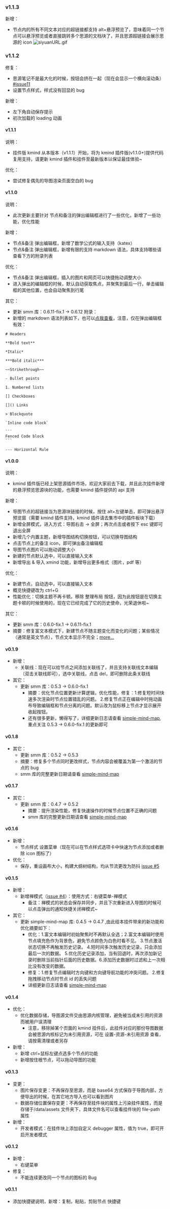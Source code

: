 ### v1.1.3

新增：

-   节点内的所有不同文本对应的超链接都支持 alt+悬浮预览了，意味着同一个节点可以悬浮预览或者直接跳转多个思源的文档块了，并且思源超链接会展示思源的 icon
    ![siyuanURL.gif](img%2FsiyuanURL.gif)

### v1.1.2

修复：

-   思源笔记不是最大化的时候，按钮会挤在一起（现在会显示一个横向滚动条）[#issue11](https://github.com/suka233/siyuan-kmind-plugin/issues/11)
-   设置节点样式，样式没有回显的 bug

新增：

-   左下角自动保存提示
-   初次加载的 loading 动画

#### v1.1.1

说明：

-   挂件版 kmind 从本版本（v1.1.1）开始，将为 kmind 插件版(v1.1.0+)提供代码复用支持，请更新 kmind 插件和挂件至最新版本以保证最佳体验~

优化：

-   尝试修复偶先的导图渲染页面空白的 bug

#### v1.1.0

说明：

-   此次更新主要针对 节点和备注的弹出编辑框进行了一些优化，新增了一些功能，优化性能

新增：

-   节点&备注 弹出编辑框，新增了数学公式的输入支持（katex）
-   节点&备注 弹出编辑框，新增有限的支持 markdown 语法，具体支持哪些请查看下方的附录列表

优化：

-   节点&备注 弹出编辑框，插入的图片和网页可以快捷拖动调整大小
-   进入弹出的编辑框的时候，默认自动获取焦点，并聚焦到最后一行，单击编辑框的其他位置，也会自动聚焦到行尾

其它：

-   更新 smm 库：0.6.11-fix.1 -> 0.6.12
    附录：
-   新增的 markdown 语法列表如下，也可以[点我查看](https://patricklee.nyc/quill-markdown-shortcuts/)，注意，仅在弹出编辑框有效：

````
# Headers

**Bold text**

*Italic*

***Bold italic***

~~Strikethrough~~

- Bullet points

1. Numbered lists

[] Checkboxes

[]() Links

> Blockquote

`Inline code block`

```
Fenced Code block
```

--- Horizontal Rule

````

#### v1.0.0

说明：

-   kmind 插件版已经上架思源插件市场，欢迎大家前去下载，并且此次挂件新增的悬浮预览思源块的功能，也需要 kmind 插件提供的 api 支持

新增：

-   导图节点的超链接当为思源块链接的时候，按住 alt+左键单击，即可弹出悬浮预览窗（需要 kmind 插件支持，kmind 插件请去集市中的插件板块下载）
-   新增全屏模式，进入方式：导图右击 -> 全屏；再次点击或者按下 esc 键即可退出全屏
-   新增几个内置主题，新增导图结构切换按钮，可以切换导图结构
-   点击节点上的备注 icon，即可弹出备注编辑框
-   导图节点图片可以拖动调整大小
-   新建的节点默认选中，可以直接输入文本
-   新增导出 & 导入 xmind 功能，新增导出更多格式（图片，pdf 等）

优化：

-   新建节点，自动选中，可以直接输入文本
-   概览快捷键改为 ctrl+G
-   性能优化：切换主题不再卡顿。移除 整理布局 按钮，因为此按钮是在切换主题卡顿的时候使用的，现在它已经完成了它的历史使命，光荣退休啦~

其它：

-   更新 smm 库：0.6.0-fix.1 -> 0.6.11-fix.1
-   摘要：修复富文本模式下，新建节点不随主题变化而变化的问题；某些情况（通常是英文节点），节点文本显示不完全；[more...](https://wanglin2.github.io/mind-map/#/doc/zh/changelog)

#### v0.1.9

-   新增：
    -   关联线：现在可以给节点之间添加关联线了，并且支持关联线文本编辑（双击关联线即可），选中关联线，点击 del，即可删除此条关联线
-   其它：
    -   更新 smm 库：0.5.3 -> 0.6.0-fix.1
        -   摘要：优化节点位置更新计算逻辑，优化性能，修复：1.修复短时间快速多次渲染时节点位置错乱的问题。 2.修复节点正在编辑中时拖动画布导致编辑框和节点分离的问题。默认改为鼠标移上节点才显示展开收起按钮。
        -   还有很多更新，懒得写了，详细更新日志请查看 [simple-mind-map](https://wanglin2.github.io/mind-map/#/doc/zh/changelog),重点关注 0.5.3 -> 0.6.0-fix.1 的更新即可

#### v0.1.8

-   其它：
    -   更新 smm 库：0.5.2 -> 0.5.3
    -   摘要：修复多个节点同时更改样式，节点内容会被覆盖为第一个激活的节点的 bug
    -   smm 库的完整更新日期请查看 [simple-mind-map](https://wanglin2.github.io/mind-map/#/doc/zh/changelog)

#### v0.1.7

-   其它：
    -   更新 smm 库：0.4.7 -> 0.5.2
        -   摘要：提升渲染性能，修复快速操作的时候节点位置不正确的问题
        -   smm 库的完整更新日期请查看 [simple-mind-map](https://wanglin2.github.io/mind-map/#/doc/zh/changelog)

#### v0.1.6

-   新增：
    -   节点样式 设置菜单（现在可以在节点样式选项卡中快速为节点添加或者删除 icon 图标了）
-   优化：
    -   保存，重设画布大小，构建大纲树结构，均从节流更改为防抖 [issue #5](https://github.com/suka233/siyuan-Kmind/issues/5)

#### v0.1.5

-   新增：
    -   新增禅模式（[issue #4](https://github.com/suka233/siyuan-Kmind/issues/4)）：使用方式：右键菜单-禅模式
        -   备注：禅模式的状态会保存并同步，并且下次重新进入导图的时候可以点击弹出的通知快捷关闭禅模式~
-   其它：
    -   更新 simple-mind-map 库: 0.4.5 -> 0.4.7 ,由此给本挂件带来的新功能和优化摘要如下：
        -   优化：1.富文本编辑时初始聚焦时不再默认全选；2.富文本编辑时使用节点填充色作为背景色，避免节点颜色为白色时看不见。 3.节点激活状态切换不再触发历史记录。 4.短时间多次触发历史记录，只会添加最后一次的数据。 5.优化历史记录添加，当有回退时，再次添加新记录时删除当前指针后面的历史数据。6.添加历史数据时过滤和上一次相比没有改变的数据。
        -   修复：1.修复节点编辑时方向键和方向键导航功能的冲突问题。 2.修复拖拽移动节点时节点 id 的丢失问题
        -   详细更新日志请查看 [simple-mind-map](https://wanglin2.github.io/mind-map/#/doc/zh/changelog)

#### v0.1.4

-   优化：
    -   优化数据存储，导图源文件交由思源内核管理，避免被当成未引用的资源而被用户误清理
        -   注意，移除掉某个页面的 kmind 挂件后，此挂件对应的那份导图数据会被思源内核标记为未引用资源，可在 设置-资源-未引用资源 查看，请按需清理或者另存
-   新增：
    -   新增 ctrl+鼠标左键点选多个节点的功能
    -   新增按住根节点，可以拖动导图的功能

#### v0.1.3

-   变更：
    -   图片保存变更：不再保存至思源，而是 base64 方式保存于导图内部，方便导出的时候，在其它地方导入也可以看到图片
    -   数据存储位置保存变更：不再保存至挂件块的属性上污染挂件属性，而是存储于/data/assets 文件夹下，具体文件名可以查看挂件块的 file-path 属性
-   新增：
    -   开发者模式：在挂件块上添加自定义 debugger 属性，值为 true，即可开启开发者模式

#### v0.1.2

-   新增：
    -   右键菜单
-   修复：
    -   不能连续更改同一个节点的图标的 Bug

#### v0.1.1

-   添加快捷键说明，新增：复制，粘贴，剪贴节点 快捷键
